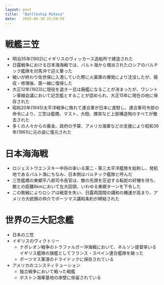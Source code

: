 ```yaml
---
layout: post
title:  "Battleship Mikasa"
date:   2015-05-10 23:59:59
---
```


# 戦艦三笠

* 明治35年(1902)にイギリスのヴィッカース造船所で建造された
* 日露戦争における日本海海戦では、バルト海から増派されたロシアのバルチック艦隊を対馬沖で迎え撃った
* 戦いが終わり佐世保に入港していた際に火薬庫の爆発により沈没したが、揚収・修理後、第一線に復帰した
* 大正12年(1923)に現役を退き一旦は廃艦になることが決まったが、ワシントン軍縮会議において記念艦とすることが認められ、大正15年に現在の地に保存された
* 昭和20年(1945)太平洋戦争に敗れて連合軍が日本に進駐し、連合軍司令部の命令により、三笠は艦橋、マスト、大砲、煙突など上部構造物のすべてが撤去された
* 多くの人々からの募金、政府の予算、アメリカ海軍などの支援により昭和36年(1961)に元の姿に復元された


# 日本海海戦

* ロジェストウエンスキー中将の率いる第二・第三太平洋艦隊を総称し、発航地であるバルト海にちなみ、日本側はバルチック艦隊と呼んだ
* 三笠艦橋の東郷平八郎司令長官は、敵の先頭を圧迫する転舵の好機を待ち、敵との距離8kmにおいて左大回頭、いわゆる東郷ターンを下令した
* この敗戦によりロシアは戦意を失い、日露両国間の講和の機運が高まり、アメリカ大統領の仲介でポーツマス講和条約が締結された


# 世界の三大記念艦
* 日本の三笠
* イギリスのヴィクトリー
  * ナポレオン戦争のトラファルガー沖海戦において、ネルソン提督率いるイギリス艦隊の旗艦としてフランス・スペイン連合艦隊を破った
  * ポーツマス軍港のドライドックに保存されている
* アメリカのコンスティテューション
  * 独立戦争において戦った戦艦
  * ボストン海軍基地の岸壁に係留されている
